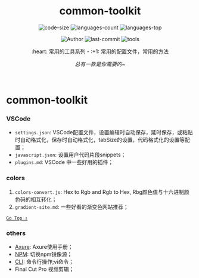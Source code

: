 <div align="center">
  <h1>common-toolkit</h1>
  
  <p>
    <img src="https://img.shields.io/github/languages/code-size/Ritusan/common-toolkit" alt="code-size" />
<!--     <img src="https://img.shields.io/github/package-json/dependency-version/Ritusan/common-toolkit/vue?color=brightgreen" alt="dependency-version" /> -->
    <img src="https://img.shields.io/github/languages/count/Ritusan/common-toolkit" alt="languages-count" />
    <img src="https://img.shields.io/github/languages/top/Ritusan/common-toolkit?color=yellow" alt="languages-top" />
<!--     <img src="https://img.shields.io/github/package-json/v/Ritusan/common-toolkit" alt="version" /> -->
  </p>
  <p>
    <img src="https://img.shields.io/badge/Author-Ritusan-orange" alt="Author" />
    <img src="https://img.shields.io/github/last-commit/Ritusan/common-toolkit" alt="last-commit" />
    <img src="https://img.shields.io/badge/-tools-%23e66563" alt="tools" />
  </p>
  
  <p>:heart: 常用的工具系列 - :+1: 常用的配置文件，常用的方法</p>
  <p><i>总有一款是你需要的~</i></p>
</div>

<br />

# common-toolkit

### VSCode

- `settings.json`: VSCode配置文件，设置编辑时自动保存，延时保存，或粘贴时自动格式化，保存时自动格式化，tabSize的设置，代码格式化的设置等配置；
- `javascript.json`: 设置用户代码片段snippets；
- `plugins.md`: VSCode 中一些好用的插件；

### colors

1. `colors-convert.js`: Hex to Rgb and Rgb to Hex, Rbg颜色值与十六进制颜色码的相互转化；
2. `gradient-site.md`: 一些好看的渐变色网站推荐；

[`Go Top ↑`](#common-toolkit)

### others

- [Axure](Axure.md): Axure使用手册；
- [NPM](NPM.md): 切换npm镜像源；
- [CLI](CLI.md): 命令行操作;vi命令；
- Final Cut Pro 视频剪辑；
